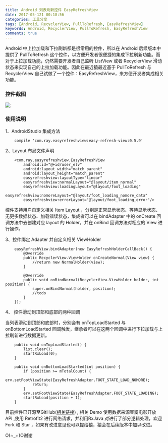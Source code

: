 ```yaml
---
title: Android 列表刷新控件 EasyRefreshView
date: 2017-05-121 00:18:56
categories: 工具分享
tags: [Android, RecyclerView, PullToRefresh, EasyRefreshView]
keywords: Android, RecyclerView, PullToRefresh, EasyRefreshView
comments: true
---
```


Android 中上拉加载和下拉刷新都是很常用的控件，所以在 Android 后续版本中提供了 PullToRefresh 这个控件，以方便开发者很便捷的集成下拉刷新功能。而对于上拉加载功能，仍然需要开发者自己监听 ListView 或者 RecyclerView 滑动状态来实现自己的上拉加载功能。因此在最近猿最近基于 PullToRefresh 与 RecyclerView 自己试做了一个控件：EasyRefreshView，来方便开发者集成相关功能。
<!--more-->

### 控件截图

![](http://upload-images.jianshu.io/upload_images/1489253-0220580c36c04f7e.png?imageMogr2/auto-orient/strip%7CimageView2/2/w/1240)
### 使用说明
1、AndroidStudio 集成方法

        compile 'com.ray.easyrefreshview:easy-refresh-view:0.5.9'

2、Layout 布局文件声明

        <com.ray.easyrefreshview.EasyRefreshView
            android:id="@+id/user_elv"
            android:layout_width="match_parent"
            android:layout_height="match_parent"
            easyrefreshview:layoutType="linear"
            easyrefreshview:normalLayout="@layout/item_normal"
            easyrefreshview:loadingLayout="@layout/foot_loading"
            easyrefreshview:nomoreLayout="@layout/foot_loading_nomore_data"
            easyrefreshview:errorLayout="@layout/foot_loading_error"/>

控件支持用户自定义相关 Item Layout ，分别是正常显示状态、等待显示状态、无更多数据状态、加载错误状态，集成者可以在 bindAdapter 中的 onCreate 回调方法中去创建对应 layout 的 Holder，并在 onBind 回调方法对相应的 View 进行操作。

3、控件绑定 Adapter 并自定义相关 ViewHolder

        easyRefreshView.bindAdapter(new EasyRefreshHolderCallBack() {
            @Override
            public RecyclerView.ViewHolder onCreateNormal(View view) {
                //return new NormalHolder(view);
            }

            @Override
            public void onBindNormal(RecyclerView.ViewHolder holder, int position) {
                super.onBindNormal(holder, position);
                //todo
            }
        });

4、 控件滑动到顶部和底部的两种回调

当列表滑动到顶部和底部时，分别会有 onTopLoadStarted 与 onBottomLoadStarted 回调触发，继承者可以在这两个回调中进行下拉加载与上拉刷新进行数据更新。

        public void onTopLoadStarted() {
            list.clear();
            startRxLoad(0);
        }

        public void onBottomLoadStarted(int position) {
            if (position >= mTotalCount) {
                erv.setFootViewState(EasyRefreshAdapter.FOOT_STATE_LOAD_NOMORE);
                return;
            }
            erv.setFootViewState(EasyRefreshAdapter.FOOT_STATE_LOADING);
            startRxLoad(position + 1);
        }
目前控件已开源至GitHub([相关链接](https://github.com/rayGuoRay/RssMovie)) , 相关 Demo 使用数据来源豆瓣电影开放 API ,使用 Retrofit2 进行网络请求，并利用RxJava 对进行了部分逻辑处理，欢迎 Fork 和 Star ，如果有改进意见也可以提给猿，猿会在后续版本中加以改进。

O(∩_∩)O谢谢
